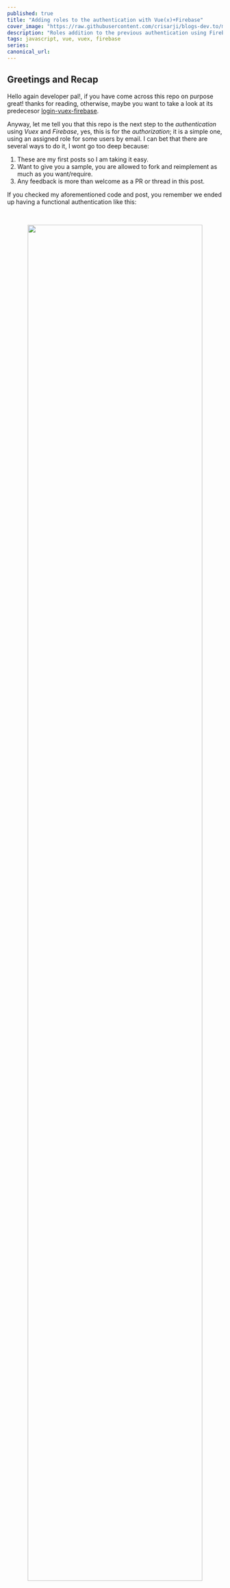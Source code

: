 ```yaml
---
published: true
title: "Adding roles to the authentication with Vue(x)+Firebase"
cover_image: "https://raw.githubusercontent.com/crisarji/blogs-dev.to/master/blog-posts/roles-vuex-firebase/assets/vue-roles-firebase.png"
description: "Roles addition to the previous authentication using Firebase user claims, Firebase functions and Vue routing"
tags: javascript, vue, vuex, firebase
series:
canonical_url:
---
```


## Greetings and Recap

Hello again developer pal!, if you have come across this repo on purpose great! thanks for reading, otherwise, maybe you want to take a look at its predecesor [login-vuex-firebase](https://dev.to/crisarji/authentication-with-vue-x-firebase-31dc).

Anyway, let me tell you that this repo is the next step to the _authentication_ using _Vuex_ and _Firebase_, yes, this is for the _authorization_; it is a simple one, using an assigned role for some users by email. I can bet that there are several ways to do it, I wont go too deep because:

1.  These are my first posts so I am taking it easy.
2.  Want to give you a sample, you are allowed to fork and reimplement as much as you want/require.
3.  Any feedback is more than welcome as a PR or thread in this post.

If you checked my aforementioned code and post, you remember we ended up having a functional authentication like this:

<br/>
<p align="center">
  <img width="90%" src="https://raw.githubusercontent.com/crisarji/blogs-dev.to/master/blog-posts/roles-vuex-firebase/assets/login-vue-firebase.gif">
</p>
<br/>

So far so good!, but what would happen if you want to limitate the access to the users?, depending whether dealing with an `admin` or a `player`(yeap these are the couple roles we could have for this case), we want to have a way to allow certain views to the `admin` and some others to the `player`, something like this:

<br/>
<h3>Admin</h3>
<p>Allow the access as an administrator to a <strong>dashboard</strong> page, but forbid to access other users page</p>
<p align="center">
  <img width="90%" src="https://raw.githubusercontent.com/crisarji/blogs-dev.to/master/blog-posts/roles-vuex-firebase/assets/login-admin.gif" alt="Login Admin">
</p>
<br/>

<br/>
<h3>Player</h3>
<p>Allow the access as a player to a <strong>landing</strong> page, but forbid to access admin pages</p>
<p align="center">
  <img width="90%" src="https://raw.githubusercontent.com/crisarji/blogs-dev.to/master/blog-posts/roles-vuex-firebase/assets/login-player.gif" alt="Login Player">
</p>
<br/>

Too much text and gifs, let see the code!

## Show Me The Code

_Disclaimer_: For the last post, I mentioned that there are plenty of posts related to `Firebase` and how to set it up, and that you should have a basic knowledge of the platform, at least have 1 project and the API Keys available. In this ocassion I'll be a bit more picky, it is imperative to have some knowledge of `Firebase functions`, in case you are not familiar you can read about it [here](https://firebase.google.com/docs/functions).
Also, for running functions there are 2 main requirements: 1. node version when deploying must be 10 or above, 2. some interactions may require an upgrade from `Spark` to `Blaze` plan.

Let me share to you the Github code [here](https://github.com/crisarji/roles-vuex-firebase), you can find the requirements for running the app locally, also a `functions` folder which is required for the roles implementation; since it is still in an early stage, no live demo yet.

## Want some explanation? sure thing! keep reading below

As you already know, we are diving in a bay called `Firebase`, we'll interact a bit more with one of its islands the `Firebase console`, so please have an active project, that will make it easier for you to follow the explanations, I'll split them into steps for trying to make it easier to read.

## Step 1

### Roles collection on Firebase

Since the goal is give you an idea of what you can do with the platform `roles` collection only requires 2 properties: one for the _email_ and one for the _isAdmin_, remember that you can make it suit your requirements whatever other way you want or need.

<br/>
<p align="center">
  <img width="90%" src="https://raw.githubusercontent.com/crisarji/blogs-dev.to/master/blog-posts/roles-vuex-firebase/assets/roles-entry.png" alt="Login Player">
</p>
<br/>

Now on, whenever a user with this email is created, `Firebase` on its own will turn it into an `admin` user, any other user will be treated as a `player` role, keep reading to see the how!

## Step 2

### Firebase and Custom Claims

First thing to know is the way the platform exposes the authorization interaction, this is through the use of _Custom Claims_ and _Security Rules_; we are aboarding the first in here. According to the official documentation:

```
The Firebase Admin SDK supports defining custom attributes on user accounts. This provides the ability to implement various access control strategies, including role-based access control, in Firebase apps. These custom attributes can give users different levels of access (roles), which are enforced in an application's security rules.
```

What does that mean?, well in summay it means that after creating a new user, we can append some new attributes to the `claims` object present in the background, and we can take advantage of that behavior for handling _roles_, not too hard to follow right?

You can read much more about _Claims_ [here](https://firebase.google.com/docs/auth/admin/custom-claims) in case you are not convinced with my shallow explanation.

## Step 3

### Setting Custom Claims

For setting a custom claim is necessary to make a couple changes in the previous code we used for the login.

First of all, a small tweak needs to be done on _signup_ action on `store/modules/authentication.js`; just flip the _enable_ to `false`:

```js
  ...
  async signup({ commit }, payload) {
    commit('setLoading', true);
    await fb.auth.createUserWithEmailAndPassword(payload.email, payload.password)
      .then(firebaseData => {
        fb.usersCollection.doc(firebaseData.user.uid).set({
          nickname: payload.nickname,
          name: payload.name,
          email: payload.email,
          enable: false // <= this from true to false
        })
          .then(_ => {
  ...
  ...
  ...
```

This will force every single created user to be flipped to _enable = true_ manually or programatically.

You could ask yourself _Why would I disable every new user?_, well imagine that you have a selected group of users for your application, you dont want to control the signup but the signin, so you can filter who interacts with your before hand.

Important: take into account that what we just did was to disconnect the user created in our custom `users` collection, remember that this is an extension for the `authorization user`, this last is the one which possesses the `claim` that we need to modify for the role.

So, how can we add the `claim` for a brand new created user?, well with a predefined [trigger background function](https://firebase.google.com/docs/functions/firestore-events) of course!

Long story short => `Firebase` has some triggers to be used out of the box in cases of create, update, delete, etc a user; the trigger we do care in particular is `onCreate`.

After knowing this, in the _root_ folder of the project, there is new folder called `functions`, it is a simple structure with an _index.js_, a _package.json_, and a few more required-but-simple files, take a look at the first:

_index.js_

```js
const functions = require('firebase-functions');
const admin = require('firebase-admin');
admin.initializeApp();
exports.processSignUp = functions.auth.user().onCreate(async user => {
  if (user.email) {
    const adminUsers = admin.firestore().collection('adminUsers');
    const snapshot = await adminUsers.where('email', '==', user.email).get();
    const customClaims = snapshot.empty ? { player: true } : { admin: true };
    return admin
      .auth()
      .setCustomUserClaims(user.uid, customClaims)
      .then(_ => {
        if (!snapshot.empty) {
          const userUpdate = admin.firestore().collection('users');
          userUpdate.doc(user.uid).set({
            nickname: user.email,
            name: user.email,
            email: user.email,
            enable: true,
          });
          functions.logger.info(`User with email ${user.email} was added as admin and enabled!`);
        }
        const metadataRef = admin.database().ref('metadata/' + user.uid);
        return metadataRef.set({ refreshTime: new Date().getTime() });
      })
      .catch(error => {
        functions.logger.error(`There was an error whilst adding ${user.email} as admin`, error);
        return;
      });
  }
  functions.logger.console.warn(`There was no email supplied for user, no role added.`);
  return;
});
```

Saw that?, in only 32 lines of code(it could be even less) resides all the logic for checking the role, add it if required, modify the extended user and report the execution status of the function, let's split it bit by bit.

This code imports the required modules, initialize the app and registers the trigger for the `OnCreate`; therefore whenever a new user is added, via `signUp` or `manually` it will pass through this function.

```js
const functions = require('firebase-functions');
const admin = require('firebase-admin');

admin.initializeApp();

exports.processSignUp = functions.auth.user().onCreate(async user => {
  ...
  ...
  ...
```

Next, if no email is registered for any reason, the logger exposed by _firebase-functions_ writes in the web logs

```js
if (user.email) {
  ...
  ...
  }
  functions.logger.console.warn(`There was no email supplied for user, no role added.`);
  return;
});
```

In case a valid email is in place(this should be almost always), the function will look for the `roles` collection, will execute a query _where_ looking up for the email, in case of match, the `snapshot` will not be empty, thus the `customClaim` is set as _admin_, otherwise it will be dealing with a _player_

```js
exports.processSignUp = functions.auth.user().onCreate(async user => {
  if (user.email) {
    const adminUsers = admin.firestore().collection('adminUsers');
    const snapshot = await adminUsers.where('email', '==', user.email).get();
    const customClaims = snapshot.empty ? { player: true } : { admin: true };
    return admin
```

The final step is `setCustomUserClaims` using the _uid_ identifying the user and the _customClaim_ which determines whether dealing with an _admin_ or a _player_; also notice that in case the function is dealing with an _admin_ it will add a new record in the extended _users_ collection(pretty much what we do in the _signup_ action in our _authentication_ module).

```js
const customClaims = snapshot.empty ? { player: true } : { admin: true };
return admin
  .auth()
  .setCustomUserClaims(user.uid, customClaims)
  .then(_ => {
    if (!snapshot.empty) {
      const userUpdate = admin.firestore().collection('users');
      userUpdate.doc(user.uid).set({
        nickname: user.email,
        name: user.email,
        email: user.email,
        enable: true,
      });
      functions.logger.info(`User with email ${user.email} was added as admin and enabled!`);
    }
    const metadataRef = admin.database().ref('metadata/' + user.uid);
    return metadataRef.set({ refreshTime: new Date().getTime() });
  })
  .catch(error => {
    functions.logger.error(`There was an error whilst adding ${user.email} as admin`, error);
    return;
  });
```

Look the code above, among the props notice the _enable = true_, this has a double purpose:

1. Enable the admin user immediately
2. Allows the creation of admin users directly from `Firebase console` instead of going through the whole signup process

So, something like this is possible, easier and more viable than running the whole signup:

<br/>
<p align="center">
  <img width="90%" src="https://raw.githubusercontent.com/crisarji/blogs-dev.to/master/blog-posts/roles-vuex-firebase/assets/adding-admin-user.png" alt="Login Player">
</p>
<br/>

In case you were wondering, yes, this user above is the same added in the [Step 1](#step-1).

## Step 4

### Deploying the processSignUp function

Hope you have followed the previous steps, may look a bit complicated, but after a couple more reads will be cristal clear!, so for the next step we need to deploy the `processSignUp` function, let's take a look at `Firebase's` console first:

In console, in `Functions` section, if no functions created a 2-steps wizard will appear

Step 1
<br/>

<p align="center">
  <img width="90%" src="https://raw.githubusercontent.com/crisarji/blogs-dev.to/master/blog-posts/roles-vuex-firebase/assets/config-functions-step1.png" alt="Config Functions Step1">
</p>
<br/>

Step 2
<br/>

<p align="center">
  <img width="90%" src="https://raw.githubusercontent.com/crisarji/blogs-dev.to/master/blog-posts/roles-vuex-firebase/assets/config-functions-step2.png" alt="Config Functions Step2">
</p>
<br/>

Final Panel
<br/>

<p align="center">
  <img width="90%" src="https://raw.githubusercontent.com/crisarji/blogs-dev.to/master/blog-posts/roles-vuex-firebase/assets/functions-panel.png" alt="Functions Panel">
</p>
<br/>

Now, how to deploy the function in Firebase?, it is an easy process(the followinf steps must be executed inside `functions` folder):

Connect your `functions` with your `Firebase` project executing:

```sh
  firebase use --add
```

Pick the project and an alias(this works better when multiple projects exist under the same instance)

<br/>
<p align="center">
  <img width="90%" src="https://raw.githubusercontent.com/crisarji/blogs-dev.to/master/blog-posts/roles-vuex-firebase/assets/firebase-use-add.png" alt="Firebase Use Add">
</p>
<br/>

Next, run the script:

```sh
  npm run deploy
```

After that, the deploy should be completed and successful

<br/>
<p align="center">
  <img width="90%" src="https://raw.githubusercontent.com/crisarji/blogs-dev.to/master/blog-posts/roles-vuex-firebase/assets/function-deploy-successful.png" alt="Firebase Use Add">
</p>
<br/>

Now if you navigate to the `Firebase functions console` again, there must be a new entry for the just created function

<br/>
<p align="center">
  <img width="90%" src="https://raw.githubusercontent.com/crisarji/blogs-dev.to/master/blog-posts/roles-vuex-firebase/assets/panel-deployed-function.png" alt="Firebase Use Add">
</p>
<br/>

And that's it! every time a matching-role user is added, an information message will be displayed in the records of the function

<br/>
<p align="center">
  <img width="90%" src="https://raw.githubusercontent.com/crisarji/blogs-dev.to/master/blog-posts/roles-vuex-firebase/assets/function-execution-successful.png" alt="Firebase Use Add">
</p>
<br/>

## Step 5

### New Routes to be validated

The routes are pretty much the same, just add the new views, add a _meta_ attribute with the custom prop `requiresAuth`, and register them.

```js
  ...
  const routerOptions = [
    { path: '/', component: 'Landing', meta: { requiresAuth: true } },
    { path: '/auth', component: 'Auth' },
    { path: '/landing', component: 'Landing', meta: { requiresAuth: true } },
    { path: '/dashboard', component: 'Dashboard', meta: { requiresAuth: true } },
    { path: '*', component: 'Auth' },
  ];

  const routes = routerOptions.map(route => {
    return {
      ...route,
      component: () => import(/* webpackChunkName: "{{route.component}}" */ `../views/${route.component}.vue`)
    };
  });

  Vue.use(Router);
  ...
```

Remember the method _beforeEach_? now is more important than before, the `claims` added in the `processSignUp` are checked before navigating to every single view; when an `admin` tries to navigate a `player` page, is inmediately redirected to its scope of enabled view(s) and vice versa; this way the app is ready to `authenticate` and `authorize` users(in a simple way)

```ts
  ...
  const router = new Router({
    mode: 'history',
    routes
  });
  router.beforeEach((to, from, next) => {
  auth.onAuthStateChanged(userAuth => {
    if (userAuth) {
      auth.currentUser.getIdTokenResult()
        .then(({claims}) => {
          if (claims.admin) {
            if (to.path !== '/dashboard')
              return next({
                path: '/dashboard',
              });
          }
          if (claims.player) {
            if (to.path !== '/landing')
              return next({
                path: '/landing',
              });
          }
        })
      }
      const requiresAuth = to.matched.some(record => record.meta.requiresAuth);
      const isAuthenticated = auth.currentUser;
      if (requiresAuth && !isAuthenticated) {
        next('/auth');
      } else {
        next();
      }
    })
    next();
  });
  ...
```

## Conclusion

Protect the app views is possible using `Firebase` and `Vue`, it is a bit trickier than the simple login but not impossible; maybe you could have a better way to do it, let's discuss in a thread below!

Thanks for reading!
